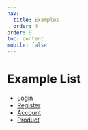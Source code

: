 ```yaml
---
nav:
  title: Examples
  order: 4
order: 0
toc: content
mobile: false
---
```


# Example List

* [Login](/examples/login)
* [Register](/examples/register)
* [Account](/examples/account)
* [Product](/examples/product)
